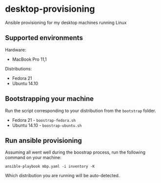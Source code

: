 # desktop-provisioning
Ansible provisioning for my desktop machines running Linux

## Supported environments
Hardware:
* MacBook Pro 11,1

Distributions:
* Fedora 21
* Ubuntu 14.10

## Bootstrapping your machine
Run the script corresponding to your distribution from the `bootstrap` folder.

* Fedora 21 - `boostrap-fedora.sh`
* Ubuntu 14.10 - `boostrap-ubuntu.sh`

## Run ansible provisioning
Assuming all went well during the boostrap process, run the following command on your machine:

    ansible-playbook mbp.yaml -i inventory -K

Which distribution you are running will be auto-detected.
